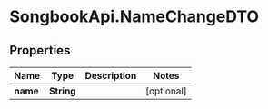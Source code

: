 # SongbookApi.NameChangeDTO

## Properties
Name | Type | Description | Notes
------------ | ------------- | ------------- | -------------
**name** | **String** |  | [optional] 


